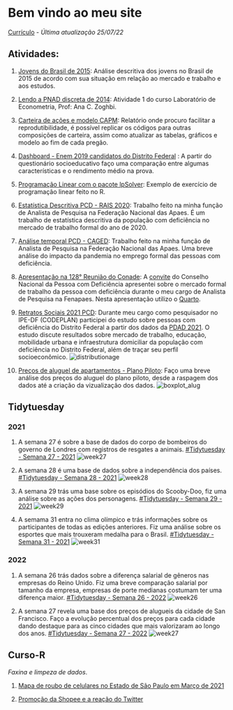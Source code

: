 # Bem vindo ao meu site

[Currículo](https://github.com/nabilmurtadha/Trabalhos/blob/main/Curr%C3%ADculo%20-%20Nabil%20Murtadha.pdf)  - *Última atualização 25/07/22*

## Atividades:

 1. [Jovens do Brasil de 2015](https://nabilmurtadha.github.io/Trabalhos/jovem-brasileiro): Análise descritiva dos jovens no Brasil de 2015 de acordo com sua situação em relação ao mercado e trabalho e aos estudos.

2. [Lendo a PNAD discreta de 2014](https://nabilmurtadha.github.io/Trabalhos/atividade1): Atividade 1 do curso Laboratório de Econometria, Prof: Ana C. Zoghbi. 

3. [Carteira de ações e modelo CAPM](https://nabilmurtadha.github.io/Trabalhos/carteira1): Relatório onde procuro facilitar a reprodutibilidade, é possível replicar os códigos para outras composições de carteira, assim como atualizar as tabelas, gráficos e modelo ao fim de cada pregão. 

4. [Dashboard - Enem 2019 candidatos do Distrito Federal](https://nabilmurtadha.shinyapps.io/EnemDF/) : A partir do questionário socioeducativo faço uma comparação entre algumas características e o rendimento médio na prova.

5. [Programação Linear com o pacote lpSolver](https://nabilmurtadha.github.io/Trabalhos/prog_linear): Exemplo de exercício de programação linear feito no R.

6. [Estatística Descritiva PCD - RAIS 2020](https://nabilmurtadha.github.io/Trabalhos/rais2020-PCD.html): Trabalho feito na minha função de Analista de Pesquisa na Federação Nacional das Apaes. É um trabalho de estatística descritiva da população com deficiência no mercado de trabalho formal do ano de 2020.

7. [Análise temporal PCD - CAGED](https://nabilmurtadha.github.io/Trabalhos/serietempo_novocaged.html): Trabalho feito na minha função de Analista de Pesquisa na Federação Nacional das Apaes. Uma breve análise do impacto da pandemia no emprego formal das pessoas com deficiência.

8. [Apresentação na 128° Reunião do Conade](https://rpubs.com/apaebrasil/trabalhopcd): A [convite](https://sei.mdh.gov.br/sei/controlador_externo.php?acao=documento_conferir&codigo_verificador=3016861&codigo_crc=DFE16E80&hash_download=0e0cf3ee7a3b210e99b937666c3c569af6e2b1c6fa12173674d35e315650362d5cd4e4a303c540bb4a714a053d92c5fb6ca43f4cd1adf95d71b06655a9388028&visualizacao=1&id_orgao_acesso_externo=0) do Conselho Nacional da Pessoa com Deficiência apresentei sobre o mercado formal de trabalho da pessoa com deficiência durante o meu cargo de Analista de Pesquisa na Fenapaes. Nesta apresentação utilizo o [Quarto](https://quarto.org/).

9. [Retratos Sociais 2021 PCD](https://www.ipe.df.gov.br/wp-content/uploads/2022/11/RETRATOS-SOCIAIS-PCD-SUMARIO.pdf): Durante meu cargo como pesquisador no IPE-DF (CODEPLAN) participei do estudo sobre pessoas com deficiência do Distrito Federal a partir dos dados da [PDAD 2021](https://www.ipe.df.gov.br/microdados-pdad-2021/). O estudo discute resultados sobre mercado de trabalho, educação, mobilidade urbana e infraestrutura domiciliar da população com deficiência no Distrito Federal, além de traçar seu perfil socioeconômico.
![distributionage](https://github.com/nabilmurtadha/Trabalhos/blob/main/pcd_codeplan.png?raw=true)

10. [Preços de aluguel de apartamentos - Plano Piloto](https://nabilmurtadha.github.io/Trabalhos/visualização_alugueis.html): Faço uma breve análise dos preços do aluguel do plano piloto, desde a raspagem dos dados até a criação da vizualização dos dados.
![boxplot_alug](https://github.com/nabilmurtadha/Trabalhos/blob/main/boxplot_alugueis.png?raw=true)

## Tidytuesday

### 2021

 1.  A semana 27 é sobre a base de dados do corpo de bombeiros do governo de Londres com registros de resgates a animais. [#Tidytuesday - Semana 27 - 2021](https://nabilmurtadha.github.io/TidyTuesday/week_27.html)
 ![week27](https://github.com/nabilmurtadha/Trabalhos/blob/main/week27.png?raw=true)
 
 2.  A semana 28 é uma base de dados sobre a independência dos países. [#Tidytuesday - Semana 28 - 2021](https://nabilmurtadha.github.io/TidyTuesday/week_28.html)
 ![week28](https://github.com/nabilmurtadha/Trabalhos/blob/main/week28.png?raw=true)
 
 3.  A semana 29 trás uma base sobre os episódios do Scooby-Doo, fiz uma análise sobre as ações dos personagens. [#Tidytuesday - Semana 29 - 2021](https://nabilmurtadha.github.io/TidyTuesday/week_29.html) 
![week29](https://github.com/nabilmurtadha/Trabalhos/blob/main/week29.png?raw=true)

4. A semama 31 entra no clima olímpico e trás informações sobre os participantes de todas as edições anteriores. Fiz uma análise sobre os esportes que mais trouxeram medalha para o Brasil. [#Tidytuesday - Semana 31 - 2021](https://nabilmurtadha.github.io/TidyTuesday/week_31.html) 
![week31](https://github.com/nabilmurtadha/Trabalhos/blob/main/week31.png?raw=true)

### 2022

1. A semana 26 trás dados sobre a diferença salarial de gêneros nas empresas do Reino Unido. Fiz uma breve comparação salarial por tamanho da empresa, empresas de porte medianas costumam ter uma diferença maior. [#Tidytuesday - Semana 26 - 2022](https://nabilmurtadha.github.io/Trabalhos/week_26_22.html) 
![week26](https://github.com/nabilmurtadha/Trabalhos/blob/main/week26_22.png?raw=true)

2. A semana 27 revela uma base dos preços de alugueis da cidade de San Francisco. Faço a evolução percentual dos preços para cada cidade dando destaque para as cinco cidades que mais valorizaram ao longo dos anos. [#Tidytuesday - Semana 27 - 2022](https://github.com/nabilmurtadha/Trabalhos/blob/main/week_27_22.R)
![week27](https://github.com/nabilmurtadha/Trabalhos/blob/main/week_27_22.png?raw=true)

## Curso-R

*Faxina e limpeza de dados*.

1. [Mapa de roubo de celulares no Estado de São Paulo em Março de 2021](https://nabilmurtadha.github.io/myrepo/exercicio-de-limpeza-1--Roubo-de-celulares-.html)

2. [Promoção da Shopee e a reação do Twitter](https://nabilmurtadha.github.io/TidyTuesday/promoção-shopee.html)
